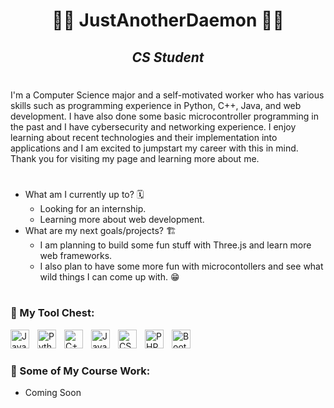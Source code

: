 <h1 align="center">🧑‍💻 JustAnotherDaemon 🧑‍💻</h1>
<h2 align="center"><i>CS Student</i></h2>

#

I'm a Computer Science major and a self-motivated worker who has various skills such as programming experience in Python, C++, Java, and web development. I have also done some basic microcontroller programming in the past and I have cybersecurity and networking experience. I enjoy learning about recent technologies and their implementation into applications and I am excited to jumpstart my career with this in mind. Thank you for visiting my page and learning more about me.

#

- What am I currently up to? 🗓
    - Looking for an internship.
    - Learning more about web development. 
- What are my next goals/projects? 🏗
    - I am planning to build some fun stuff with Three.js and learn more web frameworks.
    - I also plan to have some more fun with microcontollers and see what wild things I can come up with. 😁

#

### 🧰 My Tool Chest:

<img align="left" alt="Java" width="30px" style="padding-right: 10px;" src="https://cdn.jsdelivr.net/gh/devicons/devicon/icons/java/java-original.svg"/>
<img align="left" alt="Python" width="30px" style="padding-right: 10px;" src="https://cdn.jsdelivr.net/gh/devicons/devicon/icons/python/python-original.svg"/>
<img align="left" alt="C++" width="30px" style="padding-right: 10px;" src="https://cdn.jsdelivr.net/gh/devicons/devicon/icons/cplusplus/cplusplus-original.svg"/>
<img align="left" alt="JavaScript" width="30px" style="padding-right: 10px;" src="https://cdn.jsdelivr.net/gh/devicons/devicon/icons/javascript/javascript-original.svg"/>
<img align="left" alt="CSS" width="30px" style="padding-right: 10px;" src="https://cdn.jsdelivr.net/gh/devicons/devicon/icons/css3/css3-original.svg"/>
<img align="left" alt="PHP" width="30px" style="padding-right: 10px;" src="https://cdn.jsdelivr.net/gh/devicons/devicon/icons/php/php-original.svg"/>
<img align="left" alt="Bootstrap" width="30px" style="padding-right: 10px;" src="https://cdn.jsdelivr.net/gh/devicons/devicon/icons/bootstrap/bootstrap-original.svg"/>

</br>

#

### 📁 Some of My Course Work:

- Coming Soon

#
